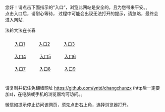 您好！请点击下面指示的“入口”，浏览此网站是安全的，且为您带来平安。。 <br/>
点击入口后，请耐心等待， 过程中可能会出现无法打开的提示，请忽略，最终会进入网站. </br>

法轮大法在长春<br/>
<div style="padding:10px"><a style="margin:20px" target="_blank" href="https://dafh6wwajh3b4.cloudfront.net/2Qpsp?wbslvgsl" id="ccLink1" rel="nofollow">入口1</a> <a target="_blank" style="margin:20px" href="https://dflqtrxr0538s.cloudfront.net/2Qpsp?mzktbeg" id="ccLink2" rel="nofollow">入口2</a> <a style="margin:20px" target="_blank" href="https://d2orfz5s4mk93o.cloudfront.net/2Qpsp?aciwfl" id="ccLink3" rel="nofollow">入口3</a></div>

<div style="padding:10px" ><a style="margin:20px" target="_blank" href="https://dafh6wwajh3b4.cloudfront.net/2Qpsp?wbslvgsl" id="ccLink4" rel="nofollow">入口4</a> <a style="margin:20px" href="https://dflqtrxr0538s.cloudfront.net/2Qpsp?mzktbeg" target="_blank" id="ccLink5" rel="nofollow">入口5</a> <a style="margin:20px" href="https://d2orfz5s4mk93o.cloudfront.net/2Qpsp?aciwfl" target="_blank" id="ccLink6" rel="nofollow">入口6</a></div>

<div style="padding:10px"><a style="margin:20px" target="_blank" href="https://dafh6wwajh3b4.cloudfront.net/2Qpsp?wbslvgsl" id="ccLink7" rel="nofollow">入口7</a> <a style="margin:20px" href="https://dflqtrxr0538s.cloudfront.net/2Qpsp?mzktbeg" target="_blank" id="ccLink8" rel="nofollow">入口8</a> <a style="margin:20px" target="_blank" href="https://d2orfz5s4mk93o.cloudfront.net/2Qpsp?aciwfl" id="ccLink9" rel="nofollow">入口9</a></div>

<br/>



请复制并记住免翻墙网址 https://github.com/yntd/changchunzx (http后一定要加s)，在电脑或手机的浏览器均可访问。。<br/>

微信如提示停止访问该网页，须先点击右上角，选择浏览器打开。
